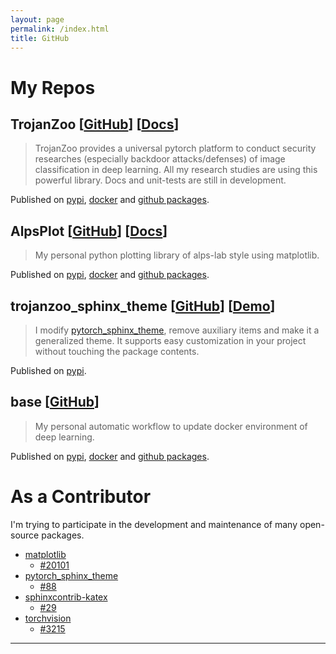 ```yaml
---
layout: page
permalink: /index.html
title: GitHub
---
```


# My Repos
## TrojanZoo [[GitHub](https://github.com/ain-soph/trojanzoo)] [[Docs](https://ain-soph.github.io/trojanzoo)]
> TrojanZoo provides a universal pytorch platform to conduct security researches (especially backdoor attacks/defenses) of image classification in deep learning. All my research studies are using this powerful library. Docs and unit-tests are still in development.
  
Published on [pypi](https://pypi.org/project/trojanzoo/), [docker](https://hub.docker.com/r/local0state/trojanzoo) and [github packages](https://github.com/ain-soph/trojanzoo/pkgs/container/trojanzoo).

## AlpsPlot [[GitHub](https://github.com/ain-soph/alpsplot)] [[Docs](https://ain-soph.github.io/alpsplot)]
> My personal python plotting library of alps-lab style using matplotlib.

Published on [pypi](https://pypi.org/project/alpsplot/), [docker](https://hub.docker.com/r/local0state/alpsplot) and [github packages](https://github.com/ain-soph/alpsplot/pkgs/container/alpsplot).

## trojanzoo_sphinx_theme [[GitHub](https://github.com/ain-soph/trojanzoo_sphinx_theme)] [[Demo](https://ain-soph.github.io/trojanzoo_sphinx_theme)]
> I modify [pytorch_sphinx_theme](https://github.com/pytorch/pytorch_sphinx_theme), remove auxiliary items and make it a generalized theme. It supports easy customization in your project without touching the package contents.
  
Published on [pypi](https://pypi.org/project/trojanzoo-sphinx-theme/).

## base [[GitHub](https://github.com/ain-soph/base)]
> My personal automatic workflow to update docker environment of deep learning.
  
Published on [pypi](https://pypi.org/project/trojanzoo-sphinx-theme/), [docker](https://hub.docker.com/r/local0state/base) and [github packages](https://github.com/ain-soph/base/pkgs/container/base).


# As a Contributor
I'm trying to participate in the development and maintenance of many open-source packages.

- [matplotlib](https://github.com/matplotlib/matplotlib)
  - [#20101](https://github.com/matplotlib/matplotlib/pull/20101)
- [pytorch_sphinx_theme](https://github.com/pytorch/pytorch_sphinx_theme)
  - [#88](https://github.com/pytorch/pytorch_sphinx_theme/pull/88)
- [sphinxcontrib-katex](https://github.com/hagenw/sphinxcontrib-katex)
  - [#29](https://github.com/hagenw/sphinxcontrib-katex/issues/29)
- [torchvision](https://github.com/pytorch/vision)
  - [#3215](https://github.com/pytorch/vision/pull/3215)
---